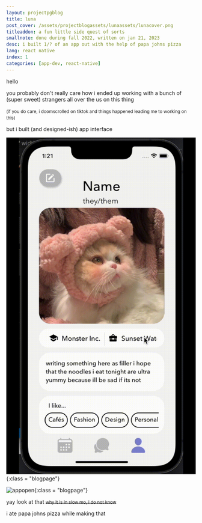 ```yaml
---
layout: projectpgblog
title: luna
post_cover: /assets/projectblogassets/lunaassets/lunacover.png
titleaddon: a fun little side quest of sorts
smallnote: done during fall 2022, written on jan 21, 2023
desc: i built 1/? of an app out with the help of papa johns pizza
lang: react native
index: 1
categories: [app-dev, react-native]
---
```


hello

you probably don't really care how i ended up working with a bunch of (super sweet) strangers all over the us on this thing

<small>(if you do care, i doomscrolled on tiktok and things happened leading me to working on this) </small>

but i built (and designed-ish) app interface

![appopen](/assets/projectblogassets/lunaassets/luna_1.gif){:class = "blogpage"}

![appopen](/assets/projectblogassets/lunaassets/luna_2.gif){:class = "blogpage"}

yay
look at that ~~<small> why it is in slow mo, i do not know</small>~~

i ate papa johns pizza while making that

